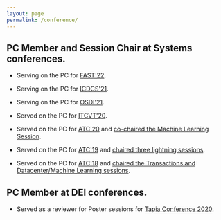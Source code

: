 ```yaml
---
layout: page
permalink: /conference/
---
```


## PC Member and Session Chair at Systems conferences.

-   Serving on the PC for [FAST'22](https://www.usenix.org/conference/fast22).

-   Serving on the PC for [ICDCS'21](https://icdcs2021.us/).

-   Serving on the PC for [OSDI'21](https://www.usenix.org/conference/osdi21).

-   Served on the PC for [ITCVT'20](https://emergingtechnet.org/ITCVT2020/committee.php).

-   Served on the PC for [ATC'20](https://www.usenix.org/conference/atc20) and [co-chaired the Machine Learning Session](https://www.usenix.org/conference/atc20/technical-sessions).

-   Served on the PC for [ATC'19](https://www.usenix.org/conference/atc19/) and [chaired three lightning sessions](https://www.usenix.org/conference/atc19/technical-sessions).

-   Served on the PC for [ATC'18](https://www.usenix.org/conference/atc18/) and [chaired the Transactions and Datacenter/Machine Learning sessions](https://www.usenix.org/conference/atc18/technical-sessions).

## PC Member at DEI conferences.

-   Served as a reviewer for Poster sessions for [Tapia Conference 2020](http://tapiaconference.org/).
